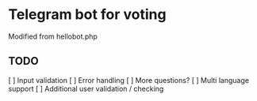# Telegram bot for voting

Modified from hellobot.php

## TODO

[ ] Input validation
[ ] Error handling
[ ] More questions?
[ ] Multi language support
[ ] Additional user validation / checking

